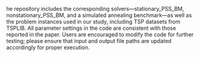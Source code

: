 he repository includes the corresponding solvers—stationary_PSS_BM, nonstationary_PSS_BM, and a simulated annealing benchmark—as well as the problem instances used in our study, including TSP datasets from TSPLIB. All parameter settings in the code are consistent with those reported in the paper. Users are encouraged to modify the code for further testing; please ensure that input and output file paths are updated accordingly for proper execution.
